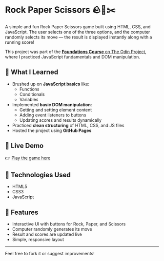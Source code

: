 # Rock Paper Scissors 🪨📄✂️

A simple and fun Rock Paper Scissors game built using HTML, CSS, and JavaScript. The user selects one of the three options, and the computer randomly selects its move — the result is displayed instantly along with a running score!

This project was part of the [**Foundations Course** on The Odin Project](https://www.theodinproject.com/), where I practiced JavaScript fundamentals and DOM manipulation.

## 🔧 What I Learned

- Brushed up on **JavaScript basics** like:
  - Functions
  - Conditionals
  - Variables
- Implemented **basic DOM manipulation**:
  - Getting and setting element content
  - Adding event listeners to buttons
  - Updating scores and results dynamically
- Practiced **clean structuring** of HTML, CSS, and JS files
- Hosted the project using **GitHub Pages**

## 🚀 Live Demo

👉 [Play the game here](https://sameeksha-dalvi.github.io/rock-paper-scissors/)

## 📁 Technologies Used

- HTML5
- CSS3
- JavaScript

## 🎨 Features

- Interactive UI with buttons for Rock, Paper, and Scissors
- Computer randomly generates its move
- Result and scores are updated live
- Simple, responsive layout

---

Feel free to fork it or suggest improvements!